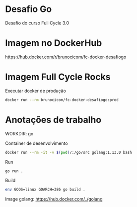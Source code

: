 # Desafio Go

Desafio do curso Full Cycle 3.0

# Imagem no DockerHub

https://hub.docker.com/r/brunocicom/fc-docker-desafiogo

# Imagem Full Cycle Rocks

Executar docker de produção

``` bash
docker run --rm brunocicom/fc-docker-desafiogo:prod
```

# Anotações de trabalho

WORKDIR: go

Container de desenvolvimento
``` bash
docker run --rm -it -v $(pwd)/:/go/src golang:1.13.0 bash
```

Run
``` bash
go run .
```

Build
``` bash
env GOOS=linux GOARCH=386 go build .
```

Image golang: https://hub.docker.com/_/golang
